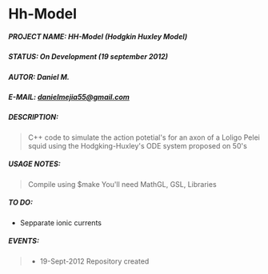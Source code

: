 Hh-Model
========

##### PROJECT NAME:	HH-Model (Hodgkin Huxley Model)
##### STATUS:		On Development (19 september 2012)  
##### AUTOR:		Daniel M.  
##### E-MAIL:		[danielmejia55@gmail.com](mailto:danielmejia55@gmail.com)  
##### DESCRIPTION:
>C++ code to simulate the action potetial's for an axon of a Loligo Pelei squid using the
>Hodgking-Huxley's ODE system proposed on 50's

##### USAGE NOTES:  

>Compile using $make
>You'll need MathGL, GSL, Libraries

##### TO DO:
* Sepparate ionic currents

##### EVENTS:
>* 19-Sept-2012	Repository created
